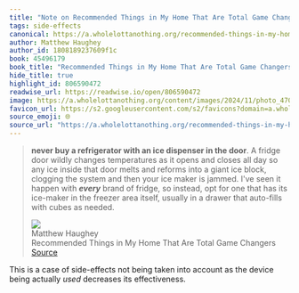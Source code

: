 ```yaml
---
title: "Note on Recommended Things in My Home That Are Total Game Changers via Matthew Haughey"
tags: side-effects
canonical: https://a.wholelottanothing.org/recommended-things-in-my-home-that-are-total-game-changers/
author: Matthew Haughey
author_id: 1808189237609f1c
book: 45496179
book_title: "Recommended Things in My Home That Are Total Game Changers"
hide_title: true
highlight_id: 806590472
readwise_url: https://readwise.io/open/806590472
image: https://a.wholelottanothing.org/content/images/2024/11/photo_47095054-1500x1000-1.jpg
favicon_url: https://s2.googleusercontent.com/s2/favicons?domain=a.wholelottanothing.org
source_emoji: 🌐
source_url: "https://a.wholelottanothing.org/recommended-things-in-my-home-that-are-total-game-changers/#:~:text=**never%20buy%20a,cubes%20as%20needed."
---
```


> **never buy a refrigerator with an ice dispenser in the door**. A fridge door wildly changes temperatures as it opens and closes all day so any ice inside that door melts and reforms into a giant ice block, clogging the system and then your ice maker is jammed. I've seen it happen with ***every*** brand of fridge, so instead, opt for one that has its ice-maker in the freezer area itself, usually in a drawer that auto-fills with cubes as needed.
> <div class="quoteback-footer"><div class="quoteback-avatar"><img class="mini-favicon" src="https://s2.googleusercontent.com/s2/favicons?domain=a.wholelottanothing.org"></div><div class="quoteback-metadata"><div class="metadata-inner"><span style="display:none">FROM:</span><div aria-label="Matthew Haughey" class="quoteback-author"> Matthew Haughey</div><div aria-label="Recommended Things in My Home That Are Total Game Changers" class="quoteback-title"> Recommended Things in My Home That Are Total Game Changers</div></div></div><div class="quoteback-backlink"><a target="_blank" aria-label="go to the full text of this quotation" rel="noopener" href="https://a.wholelottanothing.org/recommended-things-in-my-home-that-are-total-game-changers/#:~:text=**never%20buy%20a,cubes%20as%20needed." class="quoteback-arrow"> Source</a></div></div>

This is a case of side-effects not being taken into account as the device being actually *used* decreases its effectiveness.